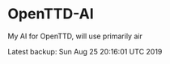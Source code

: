 # OpenTTD-AI
My AI for OpenTTD, will use primarily air

Latest backup: Sun Aug 25 20:16:01 UTC 2019
